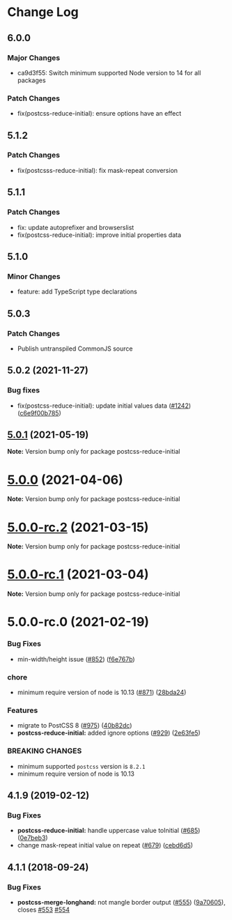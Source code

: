 # Change Log

## 6.0.0

### Major Changes

- ca9d3f55: Switch minimum supported Node version to 14 for all packages

### Patch Changes

- fix(postcss-reduce-initial): ensure options have an effect

## 5.1.2

### Patch Changes

- fix(postcsss-reduce-initial): fix mask-repeat conversion

## 5.1.1

### Patch Changes

- fix: update autoprefixer and browserslist
- fix(postcss-reduce-initial): improve initial properties data

## 5.1.0

### Minor Changes

- feature: add TypeScript type declarations

## 5.0.3

### Patch Changes

- Publish untranspiled CommonJS source

## 5.0.2 (2021-11-27)

### Bug fixes

- fix(postcss-reduce-initial): update initial values data ([#1242](https://github.com/cssnano/cssnano/pull/1242)) ([c6e9f00b785](https://github.com/cssnano/cssnano/commit/c6e9f00b785d85df0d92a110ec95a14fd98adcc9))

## [5.0.1](https://github.com/cssnano/cssnano/compare/postcss-reduce-initial@5.0.0...postcss-reduce-initial@5.0.1) (2021-05-19)

**Note:** Version bump only for package postcss-reduce-initial

# [5.0.0](https://github.com/cssnano/cssnano/compare/postcss-reduce-initial@5.0.0-rc.2...postcss-reduce-initial@5.0.0) (2021-04-06)

**Note:** Version bump only for package postcss-reduce-initial

# [5.0.0-rc.2](https://github.com/cssnano/cssnano/compare/postcss-reduce-initial@5.0.0-rc.1...postcss-reduce-initial@5.0.0-rc.2) (2021-03-15)

**Note:** Version bump only for package postcss-reduce-initial

# [5.0.0-rc.1](https://github.com/cssnano/cssnano/compare/postcss-reduce-initial@5.0.0-rc.0...postcss-reduce-initial@5.0.0-rc.1) (2021-03-04)

**Note:** Version bump only for package postcss-reduce-initial

# 5.0.0-rc.0 (2021-02-19)

### Bug Fixes

- min-width/height issue ([#852](https://github.com/cssnano/cssnano/issues/852)) ([f6e767b](https://github.com/cssnano/cssnano/commit/f6e767b7ba672c5c1b4a1350f23b4b65a4851f96))

### chore

- minimum require version of node is 10.13 ([#871](https://github.com/cssnano/cssnano/issues/871)) ([28bda24](https://github.com/cssnano/cssnano/commit/28bda243e32ce3ba89b3c358a5f78727b3732f11))

### Features

- migrate to PostCSS 8 ([#975](https://github.com/cssnano/cssnano/issues/975)) ([40b82dc](https://github.com/cssnano/cssnano/commit/40b82dca7f53ac02cd4fe62846dec79b898ccb49))
- **postcss-reduce-initial:** added ignore options ([#929](https://github.com/cssnano/cssnano/issues/929)) ([2e63fe5](https://github.com/cssnano/cssnano/commit/2e63fe55b8059fc14d78aa11920d7ebf9a3682a1))

### BREAKING CHANGES

- minimum supported `postcss` version is `8.2.1`
- minimum require version of node is 10.13

## 4.1.9 (2019-02-12)

### Bug Fixes

- **postcss-reduce-initial:** handle uppercase value toInitial ([#685](https://github.com/cssnano/cssnano/issues/685)) ([0e7beb3](https://github.com/cssnano/cssnano/commit/0e7beb3508fa8f85db67e3464bf8b8941bb6ca12))
- change mask-repeat initial value on repeat ([#679](https://github.com/cssnano/cssnano/issues/679)) ([cebd6d5](https://github.com/cssnano/cssnano/commit/cebd6d5b789a9c700f92dc8b40cdd8ef9545441a))

## 4.1.1 (2018-09-24)

### Bug Fixes

- **postcss-merge-longhand:** not mangle border output ([#555](https://github.com/cssnano/cssnano/issues/555)) ([9a70605](https://github.com/cssnano/cssnano/commit/9a706050b621e7795a9bf74eb7110b5c81804ffe)), closes [#553](https://github.com/cssnano/cssnano/issues/553) [#554](https://github.com/cssnano/cssnano/issues/554)
